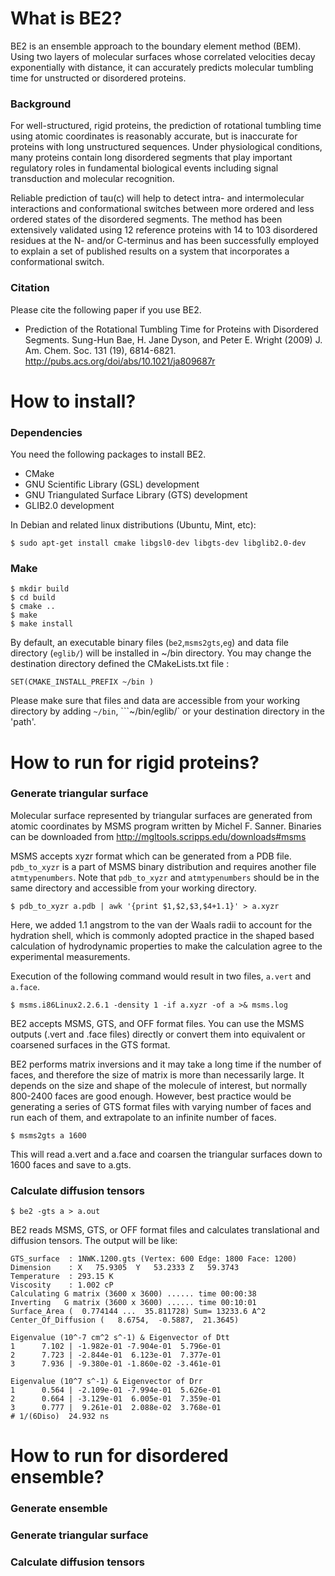 What is BE2?
============

BE2 is an ensemble approach to the boundary element method (BEM).
Using two layers of molecular surfaces whose correlated velocities decay exponentially with distance, 
it can accurately predicts molecular tumbling time for unstructed or disordered proteins.

### Background

For well-structured, rigid proteins, the prediction of rotational tumbling time using atomic coordinates is reasonably accurate, but is inaccurate for proteins with long unstructured sequences. Under physiological conditions, many proteins contain long disordered segments that play important regulatory roles in fundamental biological events including signal transduction and molecular recognition. 

Reliable prediction of tau(c) will help to detect intra- and intermolecular interactions and conformational switches between more ordered and less ordered states of the disordered segments. The method has been extensively validated using 12 reference proteins with 14 to 103 disordered residues at the N- and/or C-terminus and has been successfully employed to explain a set of published results on a system that incorporates a conformational switch.

### Citation

Please cite the following paper if you use BE2.

- Prediction of the Rotational Tumbling Time for Proteins with Disordered Segments.
  Sung-Hun Bae, H. Jane Dyson, and Peter E. Wright (2009)
  J. Am. Chem. Soc. 131 (19), 6814-6821.
  http://pubs.acs.org/doi/abs/10.1021/ja809687r

How to install?
===============

### Dependencies

You need the following packages to install BE2.

- CMake
- GNU Scientific Library (GSL) development
- GNU Triangulated Surface Library (GTS) development
- GLIB2.0 development

In Debian and related linux distributions (Ubuntu, Mint, etc):

```
$ sudo apt-get install cmake libgsl0-dev libgts-dev libglib2.0-dev
```

### Make
```
$ mkdir build
$ cd build
$ cmake ..
$ make
$ make install
```
By default, an executable binary files (```be2```,```msms2gts```,```eg```) and 
data file directory (```eglib/```) will be installed in ~/bin directory. 
You may change the destination directory defined the CMakeLists.txt file :
```
SET(CMAKE_INSTALL_PREFIX ~/bin )
```

Please make sure that files and data are accessible from your working directory 
by adding ```~/bin```, ```~/bin/eglib/` or your destination directory in the 'path'.


How to run for rigid proteins?
==============================

### Generate triangular surface

Molecular surface represented by triangular surfaces are 
generated from atomic coordinates by MSMS program written by Michel F. Sanner. 
Binaries can be downloaded from http://mgltools.scripps.edu/downloads#msms

MSMS accepts xyzr format which can be generated from a PDB file.
```pdb_to_xyzr``` is a part of MSMS binary distribution and requires another
file ```atmtypenumbers```. Note that ```pdb_to_xyzr``` and 
```atmtypenumbers``` should be in the same directory and 
accessible from your working directory.

```
$ pdb_to_xyzr a.pdb | awk '{print $1,$2,$3,$4+1.1}' > a.xyzr
```

Here, we added 1.1 angstrom to the van der Waals radii to account for the 
hydration shell, which is commonly adopted practice in the shaped based calculation 
of hydrodynamic properties to make the calculation agree to the experimental
measurements.

Execution of the following command would result in two files, ```a.vert``` and ```a.face```.

```
$ msms.i86Linux2.2.6.1 -density 1 -if a.xyzr -of a >& msms.log
```

BE2 accepts MSMS, GTS, and OFF format files. 
You can use the MSMS outputs (.vert and .face files) directly 
or convert them into equivalent or coarsened surfaces in the GTS format.

BE2 performs matrix inversions and it may take a long time if the number of faces,
and therefore the size of matrix is more than necessarily large.
It depends on the size and shape of the molecule of interest,
but normally 800-2400 faces are good enough. However, best practice would be
generating a series of GTS format files with varying number of faces and
run each of them, and extrapolate to an infinite number of faces.

```
$ msms2gts a 1600
```

This will read a.vert and a.face and coarsen the triangular surfaces down to 1600 faces
and save to a.gts.

### Calculate diffusion tensors

```
$ be2 -gts a > a.out
```

BE2 reads MSMS, GTS, or OFF format files and calculates translational and diffusion tensors.
The output will be like:
```
GTS_surface  : 1NWK.1200.gts (Vertex: 600 Edge: 1800 Face: 1200)
Dimension    : X   75.9305  Y   53.2333 Z   59.3743
Temperature  : 293.15 K
Viscosity    : 1.002 cP
Calculating G matrix (3600 x 3600) ...... time 00:00:38
Inverting   G matrix (3600 x 3600) ...... time 00:10:01
Surface_Area (  0.774144 ...  35.811728) Sum= 13233.6 A^2
Center_Of_Diffusion (   8.6754,  -0.5887,  21.3645)

Eigenvalue (10^-7 cm^2 s^-1) & Eigenvector of Dtt
1      7.102 | -1.982e-01 -7.904e-01  5.796e-01
2      7.723 | -2.844e-01  6.123e-01  7.377e-01
3      7.936 | -9.380e-01 -1.860e-02 -3.461e-01

Eigenvalue (10^7 s^-1) & Eigenvector of Drr
1      0.564 | -2.109e-01 -7.994e-01  5.626e-01
2      0.664 | -3.129e-01  6.005e-01  7.359e-01
3      0.777 |  9.261e-01  2.088e-02  3.768e-01
# 1/(6Diso)  24.932 ns
```

How to run for disordered ensemble?
===================================

### Generate ensemble

### Generate triangular surface

### Calculate diffusion tensors
